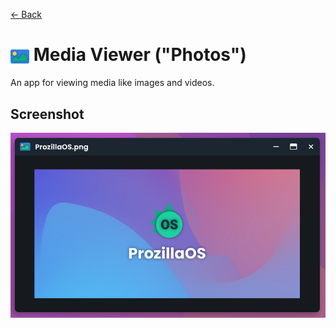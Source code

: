 [← Back](../README.md)

# <img src="../../../../public/assets/apps/icons/media-viewer.svg" width=30 height=30 style="vertical-align: middle; background: none;"/> Media Viewer ("Photos")

An app for viewing media like images and videos.

## Screenshot

![Media Viewer window showing Prozilla OS.png](screenshot.png)